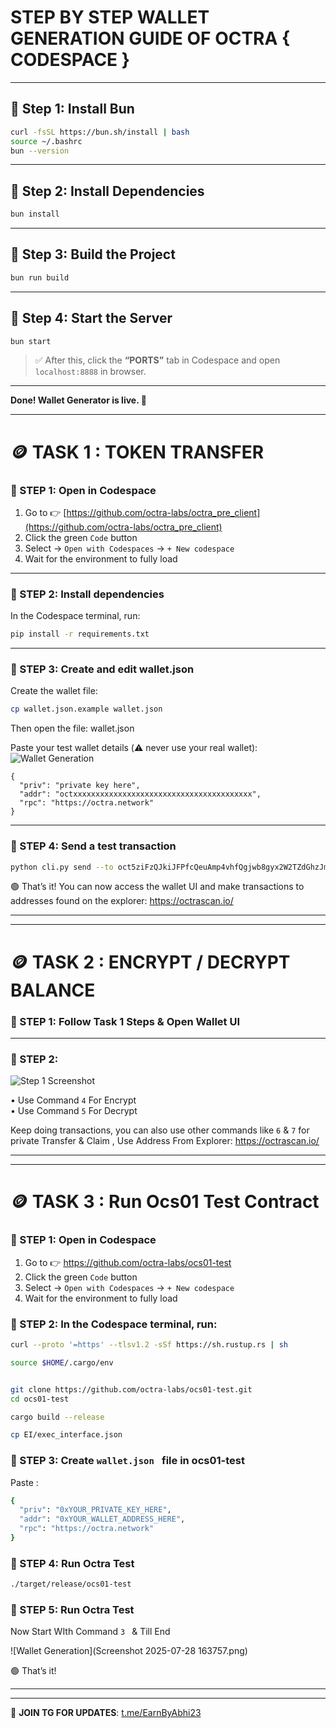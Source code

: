 # STEP BY STEP WALLET GENERATION GUIDE OF OCTRA { CODESPACE }

---

## 🔹 Step 1: Install Bun

```bash
curl -fsSL https://bun.sh/install | bash
source ~/.bashrc
bun --version
````

---

## 🔹 Step 2: Install Dependencies

```bash
bun install
```

---

## 🔹 Step 3: Build the Project

```bash
bun run build
```

---

## 🔹 Step 4: Start the Server

```bash
bun start
```

> ✅ After this, click the **“PORTS”** tab in Codespace and open `localhost:8888` in browser.

---

**Done! Wallet Generator is live. 🔐**


---
# 🪙 TASK 1 : TOKEN TRANSFER

### 🔹 STEP 1: Open in Codespace

1. Go to 👉 [https://github.com/octra-labs/octra_pre_client](https://github.com/octra-labs/octra_pre_client)
2. Click the green `Code` button  
3. Select → `Open with Codespaces` → `+ New codespace`
4. Wait for the environment to fully load

---

### 🔹 STEP 2: Install dependencies

In the Codespace terminal, run:

```bash
pip install -r requirements.txt
````

---

### 🔹 STEP 3: Create and edit wallet.json

Create the wallet file:

```bash
cp wallet.json.example wallet.json
```

Then open the file: wallet.json

Paste your test wallet details (⚠️ never use your real wallet):
![Wallet Generation](IMG_20250630_110429.png)


```
{
  "priv": "private key here",
  "addr": "octxxxxxxxxxxxxxxxxxxxxxxxxxxxxxxxxxxxxxxxx",
  "rpc": "https://octra.network"
}
```

---

### 🔹 STEP 4: Send a test transaction

```bash
python cli.py send --to oct5ziFzQJkiJFPfcQeuAmp4vhfQgjwb8gyx2W2TZdGhzJm --amount 0.01
```

🟢 That’s it! You can now access the wallet UI and make transactions to addresses found on the explorer: https://octrascan.io/

---
---
# 🪙 TASK 2 : ENCRYPT / DECRYPT BALANCE

### 🔹 STEP 1: Follow Task 1 Steps & Open Wallet UI

---

### 🔹 STEP 2: 
![Step 1 Screenshot](IMG_20250710_160447.jpg)

• Use Command `4` For Encrypt  
• Use Command `5` For Decrypt  

Keep doing transactions, you can also use other commands like `6` & `7` for private Transfer & Claim , Use Address From Explorer: https://octrascan.io/

---
---
# 🪙 TASK 3 : Run Ocs01 Test Contract

### 🔹 STEP 1: Open in Codespace

1. Go to 👉 https://github.com/octra-labs/ocs01-test
2. Click the green `Code` button  
3. Select → `Open with Codespaces` → `+ New codespace`
4. Wait for the environment to fully load

### 🔹 STEP 2: In the Codespace terminal, run:

```bash
curl --proto '=https' --tlsv1.2 -sSf https://sh.rustup.rs | sh
````

```bash
source $HOME/.cargo/env
```
```bash

git clone https://github.com/octra-labs/ocs01-test.git
cd ocs01-test
```
```bash
cargo build --release
```
```bash
cp EI/exec_interface.json 
```
### 🔹 STEP 3: Create  `wallet.json ` file in ocs01-test

Paste :
```bash
{
  "priv": "0xYOUR_PRIVATE_KEY_HERE",
  "addr": "0xYOUR_WALLET_ADDRESS_HERE",
  "rpc": "https://octra.network"
}
```

### 🔹 STEP 4: Run Octra Test
```bash
./target/release/ocs01-test
```
### 🔹 STEP 5: Run Octra Test

Now Start WIth Command  `3 ` & Till End

![Wallet Generation](Screenshot 2025-07-28 163757.png)

🟢 That’s it!

---
---

📢 **JOIN TG FOR UPDATES**: [t.me/EarnByAbhi23](https://t.me/EarnByAbhi23)

